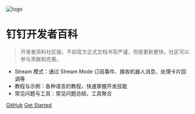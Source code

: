 ![logo](https://docsify.js.org/_media/icon.svg)

# 钉钉开发者百科

> 开发者资料社区版，不如官方正式文档书写严谨，但是更新更快，社区可以参与贡献和完善。

* Stream 模式：通过 Stream Mode 订阅事件、接收机器人消息、处理卡片回调等
* 教程与示例：各种语言的教程，快速掌握开发技能
* 常见问题与工具：常见问题总结，工具聚合

[GitHub](https://github.com/chzealot/dingtalk-developerpedia)
[Get Started](#/explore/tutorials/overview.md)